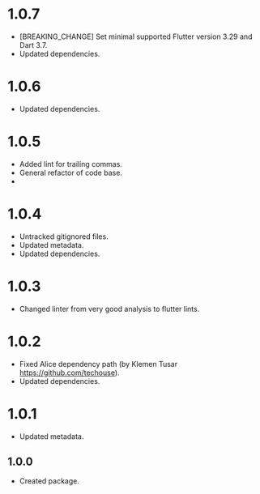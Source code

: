 # 1.0.7

* [BREAKING_CHANGE] Set minimal supported Flutter version 3.29 and Dart 3.7.
* Updated dependencies.

# 1.0.6

* Updated dependencies.

# 1.0.5

* Added lint for trailing commas.
* General refactor of code base.
*

# 1.0.4

* Untracked gitignored files.
* Updated metadata.
* Updated dependencies.

# 1.0.3

* Changed linter from very good analysis to flutter lints.

# 1.0.2

* Fixed Alice dependency path (by Klemen Tusar https://github.com/techouse).
* Updated dependencies.

# 1.0.1

* Updated metadata.

## 1.0.0

* Created package.
